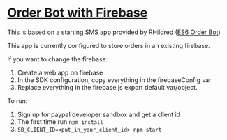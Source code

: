 # <a href="https://github.com/bsawlor/Orderbot-with-firebase" target="_blank">Order Bot with Firebase</a>

This is based on a starting SMS app provided by RHildred (<a href="https://github.com/rhildred/twiliobot2021" target="_blank">ES6 Order Bot</a>)

This app is currently configured to store orders in an existing firebase.

If you want to change the firebase: 

1. Create a web app on firebase
2. In the SDK configuration, copy everything in the firebaseConfig var
3. Replace everything in the firebase.js export default var/object. 

To run:

1. Sign up for paypal developer sandbox and get a client id
2. The first time run `npm install`
3. `SB_CLIENT_ID=<put_in_your_client_id> npm start`